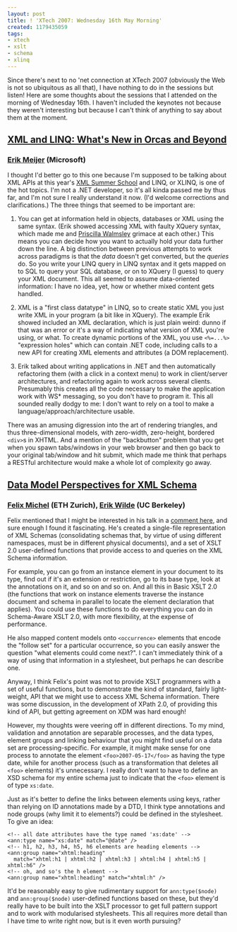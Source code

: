 ```yaml
---
layout: post
title: ! 'XTech 2007: Wednesday 16th May Morning'
created: 1179435059
tags:
- xtech
- xslt
- schema
- xlinq
---
```

Since there's next to no 'net connection at XTech 2007 (obviously the Web is not so ubiquitous as all that), I have nothing to do in the sessions but listen! Here are some thoughts about the sessions that I attended on the morning of Wednesday 16th. I haven't included the keynotes not because they weren't interesting but because I can't think of anything to say about them at the moment.

<!--break-->

## [XML and LINQ: What's New in Orcas and Beyond][1] ##
### [Erik Meijer][2] (Microsoft) ###

I thought I'd better go to this one because I'm supposed to be talking about XML APIs at this year's [XML Summer School][3] and LINQ, or XLINQ, is one of the hot topics. I'm not a .NET developer, so it's all kinda passed me by thus far, and I'm not sure I really understand it now. (I'd welcome corrections and clarifications.) The three things that seemed to be important are:

 1.  You can get at information held in objects, databases or XML using the same syntax. (Erik showed accessing XML with faulty XQuery syntax, which made me and [Priscilla Walmsley][8] grimace at each other.) This means you can decide how you want to actually hold your data further down the line. A big distinction between previous attempts to work across paradigms is that the *data* doesn't get converted, but the *queries* do. So you write your LINQ query in LINQ syntax and it gets mapped on to SQL to query your SQL database, or on to XQuery (I guess) to query your XML document. This all seemed to assume data-oriented information: I have no idea, yet, how or whether mixed content gets handled.

 2.  XML is a "first class datatype" in LINQ, so to create static XML you just write XML in your program (a bit like in XQuery). The example Erik showed included an XML declaration, which is just plain weird: dunno if that was an error or it's a way of indicating what version of XML you're using, or what. To create dynamic portions of the XML, you use `<%=...%>` "expression holes" which can contain .NET code, including calls to a new API for creating XML elements and attributes (a DOM replacement).

 3.  Erik talked about writing applications in .NET and then automatically refactoring them (with a click in a context menu) to work in client/server architectures, and refactoring again to work across several clients. Presumably this creates all the code necessary to make the application work with WS* messaging, so you don't have to program it. This all sounded really dodgy to me: I don't want to rely on a tool to make a language/approach/architecture usable.

There was an amusing digression into the art of rendering triangles, and thus three-dimensional models, with zero-width, zero-height, bordered `<div>`s in XHTML. And a mention of the "backbutton" problem that you get when you spawn tabs/windows in your web browser and then go back to your original tab/window and hit submit, which made me think that perhaps a RESTful architecture would make a whole lot of complexity go away.

[1]: http://2007.xtech.org/public/schedule/paper/60 "XML and LINQ: What's New in Orcase and Beyond"
[2]: http://research.microsoft.com/~emeijer/ "Erik Meijer's Website"
[3]: http://www.xmlsummerschool.com/ "XML Summer School, Oxford"
[8]: http://www.datypic.com/ "Priscilla Walmsley's Website"

## [Data Model Perspectives for XML Schema][4] ##
### [Felix Michel][5] (ETH Zurich), [Erik Wilde][6] (UC Berkeley) ###

Felix mentioned that I might be interested in his talk in a [comment here][7], and sure enough I found it fascinating. He's created a single-file representation of XML Schemas (consolidating schemas that, by virtue of using different namespaces, must be in different physical documents), and a set of XSLT 2.0 user-defined functions that provide access to and queries on the XML Schema information.

For example, you can go from an instance element in your document to its type, find out if it's an extension or restriction, go to its base type, look at the annotations on it, and so on and so on. And all this in Basic XSLT 2.0 (the functions that work on instance elements traverse the instance document and schema in parallel to locate the element declaration that applies). You could use these functions to do everything you can do in Schema-Aware XSLT 2.0, with more flexibility, at the expense of performance.

He also mapped content models onto `<occurrence>` elements that encode the "follow set" for a particular occurrence, so you can easily answer the question "what elements could come next?". I can't immediately think of a way of using that information in a stylesheet, but perhaps he can describe one.

Anyway, I think Felix's point was not to provide XSLT programmers with a set of useful functions, but to demonstrate the kind of standard, fairly light-weight, API that we might use to access XML Schema information. There was some discussion, in the development of XPath 2.0, of providing this kind of API, but getting agreement on XDM was hard enough!

However, my thoughts were veering off in different directions. To my mind, validation and annotation are separable processes, and the data types, element groups and linking behaviour that you might find useful on a data set are processing-specific. For example, it might make sense for one process to annotate the element `<foo>2007-05-17</foo>` as having the type date, while for another process (such as a transformation that deletes all `<foo>` elements) it's unnecessary. I really don't want to have to define an XSD schema for my entire schema just to indicate that the `<foo>` element is of type `xs:date`.

Just as it's better to define the links between elements using keys, rather than relying on ID annotations made by a DTD, I think type annotations and node groups (why limit it to elements?) could be defined in the stylesheet. To give an idea:

    <!-- all date attributes have the type named 'xs:date' -->
    <ann:type name="xs:date" match="@date" />
    <!-- h1, h2, h3, h4, h5, h6 elements are heading elements -->
    <ann:group name="xhtml:heading" 
      match="xhtml:h1 | xhtml:h2 | xhtml:h3 | xhtml:h4 | xhtml:h5 | xhtml:h6" />
    <!-- oh, and so's the h element -->
    <ann:group name="xhtml:heading" match="xhtml:h" />

It'd be reasonably easy to give rudimentary support for `ann:type($node)` and `ann:group($node)` user-defined functions based on these, but they'd really have to be built into the XSLT processor to get full pattern support and to work with modularised stylesheets. This all requires more detail than I have time to write right now, but is it even worth pursuing?

[4]: http://2007.xtech.org/public/schedule/detail/159 "Data Model Perspectives for XML Schema"
[5]: http://www.ee.ethz.ch/ "Felix Michel's Website"
[6]: http://dret.net/netdret/ "Erik Wilde's Website"
[7]: http://www.jenitennison.com/blog/node/2#comment-24 "Comment: Re: XTech Preparation"
